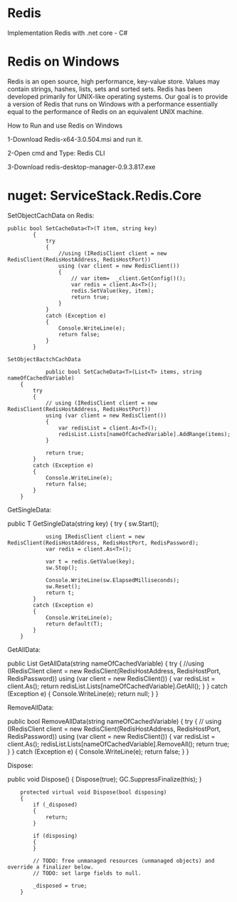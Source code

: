 # Redis
Implementation Redis with .net core - C#


Redis on Windows
=============================

Redis is an open source, high performance, key-value store. Values may contain strings, hashes, lists, sets and sorted sets. Redis has been developed primarily for UNIX-like operating systems.
Our goal is to provide a version of Redis that runs on Windows with a performance essentially equal to the performance of Redis on an equivalent UNIX machine.

How to Run and use Redis on Windows

1-Download Redis-x64-3.0.504.msi and run it.

2-Open cmd and Type:
  Redis CLI

3-Download redis-desktop-manager-0.9.3.817.exe 

nuget:
			ServiceStack.Redis.Core
===================


SetObjectCachData on Redis:

    public bool SetCacheData<T>(T item, string key)
            {
                try
                {
                    //using (IRedisClient client = new RedisClient(RedisHostAddress, RedisHostPort))
                    using (var client = new RedisClient())
                    {
                        // var item=  _client.GetConfig()();
                        var redis = client.As<T>();
                        redis.SetValue(key, item);
                        return true;
                    }
                }
                catch (Exception e)
                {
                    Console.WriteLine(e);
                    return false;
                }
            }
						
	SetObjectBactchCachData					
						
				public bool SetCacheData<T>(List<T> items, string nameOfCachedVariable)
        {
            try
            {
                // using (IRedisClient client = new RedisClient(RedisHostAddress, RedisHostPort))
                using (var client = new RedisClient())
                {
                    var redisList = client.As<T>();
                    redisList.Lists[nameOfCachedVariable].AddRange(items);
                }

                return true;
            }
            catch (Exception e)
            {
                Console.WriteLine(e);
                return false;
            }
        }
						
GetSingleData:

 public T GetSingleData<T>(string key)
        {
            try
            {
                sw.Start();

                using IRedisClient client = new RedisClient(RedisHostAddress, RedisHostPort, RedisPassword);
                var redis = client.As<T>();

                var t = redis.GetValue(key);
                sw.Stop();

                Console.WriteLine(sw.ElapsedMilliseconds);
                sw.Reset();
                return t;
            }
            catch (Exception e)
            {
                Console.WriteLine(e);
                return default(T);
            }
        }
						
GetAllData:

 public List<T> GetAllData<T>(string nameOfCachedVariable)
        {
            try
            {
                //using (IRedisClient client = new RedisClient(RedisHostAddress, RedisHostPort, RedisPassword))
                using (var client = new RedisClient())
                {
                    var redisList = client.As<T>();
                    return redisList.Lists[nameOfCachedVariable].GetAll();
                }
            }
            catch (Exception e)
            {
                Console.WriteLine(e);
                return null;
            }
        }
						
						
RemoveAllData:

public bool RemoveAllData<T>(string nameOfCachedVariable)
        {
            try
            {
                //  using (IRedisClient client = new RedisClient(RedisHostAddress, RedisHostPort, RedisPassword))
                using (var client = new RedisClient())
                {
                    var redisList = client.As<T>();
                    redisList.Lists[nameOfCachedVariable].RemoveAll();
                    return true;
                }
            }
            catch (Exception e)
            {
                Console.WriteLine(e);
                return false;
            }
        }
					
Dispose:

 public void Dispose()
        {
            Dispose(true);
            GC.SuppressFinalize(this);
        }

        protected virtual void Dispose(bool disposing)
        {
            if (_disposed)
            {
                return;
            }

            if (disposing)
            {
            }

            // TODO: free unmanaged resources (unmanaged objects) and override a finalizer below.
            // TODO: set large fields to null.

            _disposed = true;
        }
					
